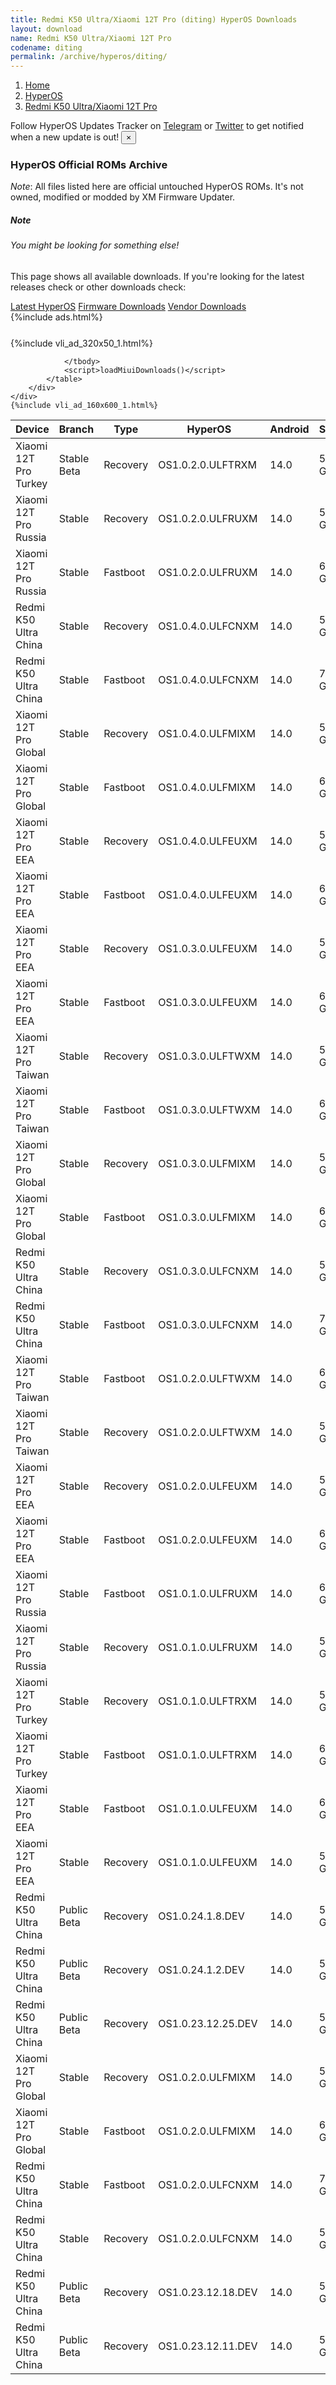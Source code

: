 ```yaml
---
title: Redmi K50 Ultra/Xiaomi 12T Pro (diting) HyperOS Downloads
layout: download
name: Redmi K50 Ultra/Xiaomi 12T Pro
codename: diting
permalink: /archive/hyperos/diting/
---
```

<nav aria-label="breadcrumb">
    <ol class="breadcrumb">
        <li class="breadcrumb-item"><a href="/">Home</a></li>
        <li class="breadcrumb-item"><a href="/hyperos/">HyperOS</a></li>
        <li class="breadcrumb-item active" aria-current="page"><a href="/hyperos/diting/">Redmi K50 Ultra/Xiaomi 12T Pro</a></li>
    </ol>
</nav>
<div class="alert alert-primary alert-dismissible fade show" role="alert">
    Follow HyperOS Updates Tracker on <a href="https://t.me/MIUIUpdatesTracker" class="alert-link">Telegram</a>
     or <a href="https://twitter.com/MiFwUpdater" class="alert-link">Twitter</a> to get notified when a new update is out!
    <button type="button" class="close" data-dismiss="alert" aria-label="Close">
        <span aria-hidden="true">&times;</span>
    </button>
</div>

### HyperOS Official ROMs Archive
*Note*: All files listed here are official untouched HyperOS ROMs. It's not owned, modified or modded by XM Firmware Updater.
<div class="card">
  <div class="card-body">
    <h5 class="card-title">Note</h5>
    <h6 class="card-subtitle mb-2 text-muted">You might be looking for something else!</h6>
    <p class="card-text">This page shows all available downloads.
     If you're looking for the latest releases check or other downloads check:</p>
    <a href="/hyperos/diting/" class="card-link">Latest HyperOS</a>
    <a href="/firmware/diting/" class="card-link">Firmware Downloads</a>
    <a href="/vendor/diting/" class="card-link">Vendor Downloads</a>
  </div>
</div>
{%include ads.html%}
<div class="row justify-content-center">
    <div class="col-10">
        <div class="table-responsive-md" style="margin-top: 25px;">
            {%include vli_ad_320x50_1.html%}
            <table id="miui" class="display dt-responsive nowrap compact table table-striped table-hover table-sm">
                <thead class="thead-dark">
                    <tr>
                        <th data-ref="device">Device</th>
                        <th data-ref="branch">Branch</th>
                        <th data-ref="type">Type</th>
                        <th data-ref="miui">HyperOS</th>
                        <th data-ref="android">Android</th>
                        <th data-ref="size">Size</th>
                        <th data-ref="size">Date</th>
                        <th data-ref="link">Link</th>
                    </tr>
                </thead>
                <tbody>
                <tr><td>Xiaomi 12T Pro Turkey</td><td>Stable Beta</td><td>Recovery</td><td>OS1.0.2.0.ULFTRXM</td><td>14.0</td><td>5.0 GB</td><td>2024-05-31</td><td><a href="/hyperos/diting/stable beta/OS1.0.2.0.ULFTRXM/">Download</a></td></tr>
<tr><td>Xiaomi 12T Pro Russia</td><td>Stable</td><td>Recovery</td><td>OS1.0.2.0.ULFRUXM</td><td>14.0</td><td>5.0 GB</td><td>2024-05-17</td><td><a href="/hyperos/diting/stable/OS1.0.2.0.ULFRUXM/">Download</a></td></tr>
<tr><td>Xiaomi 12T Pro Russia</td><td>Stable</td><td>Fastboot</td><td>OS1.0.2.0.ULFRUXM</td><td>14.0</td><td>6.5 GB</td><td>2024-05-11</td><td><a href="/hyperos/diting/stable/OS1.0.2.0.ULFRUXM/">Download</a></td></tr>
<tr><td>Redmi K50 Ultra China</td><td>Stable</td><td>Recovery</td><td>OS1.0.4.0.ULFCNXM</td><td>14.0</td><td>5.8 GB</td><td>2024-05-16</td><td><a href="/hyperos/diting/stable/OS1.0.4.0.ULFCNXM/">Download</a></td></tr>
<tr><td>Redmi K50 Ultra China</td><td>Stable</td><td>Fastboot</td><td>OS1.0.4.0.ULFCNXM</td><td>14.0</td><td>7.0 GB</td><td>2024-05-08</td><td><a href="/hyperos/diting/stable/OS1.0.4.0.ULFCNXM/">Download</a></td></tr>
<tr><td>Xiaomi 12T Pro Global</td><td>Stable</td><td>Recovery</td><td>OS1.0.4.0.ULFMIXM</td><td>14.0</td><td>5.3 GB</td><td>2024-05-16</td><td><a href="/hyperos/diting/stable/OS1.0.4.0.ULFMIXM/">Download</a></td></tr>
<tr><td>Xiaomi 12T Pro Global</td><td>Stable</td><td>Fastboot</td><td>OS1.0.4.0.ULFMIXM</td><td>14.0</td><td>6.8 GB</td><td>2024-05-08</td><td><a href="/hyperos/diting/stable/OS1.0.4.0.ULFMIXM/">Download</a></td></tr>
<tr><td>Xiaomi 12T Pro EEA</td><td>Stable</td><td>Recovery</td><td>OS1.0.4.0.ULFEUXM</td><td>14.0</td><td>5.3 GB</td><td>2024-04-15</td><td><a href="/hyperos/diting/stable/OS1.0.4.0.ULFEUXM/">Download</a></td></tr>
<tr><td>Xiaomi 12T Pro EEA</td><td>Stable</td><td>Fastboot</td><td>OS1.0.4.0.ULFEUXM</td><td>14.0</td><td>6.7 GB</td><td>2024-04-01</td><td><a href="/hyperos/diting/stable/OS1.0.4.0.ULFEUXM/">Download</a></td></tr>
<tr><td>Xiaomi 12T Pro EEA</td><td>Stable</td><td>Recovery</td><td>OS1.0.3.0.ULFEUXM</td><td>14.0</td><td>5.3 GB</td><td>2024-04-10</td><td><a href="/hyperos/diting/stable/OS1.0.3.0.ULFEUXM/">Download</a></td></tr>
<tr><td>Xiaomi 12T Pro EEA</td><td>Stable</td><td>Fastboot</td><td>OS1.0.3.0.ULFEUXM</td><td>14.0</td><td>6.7 GB</td><td>2024-03-05</td><td><a href="/hyperos/diting/stable/OS1.0.3.0.ULFEUXM/">Download</a></td></tr>
<tr><td>Xiaomi 12T Pro Taiwan</td><td>Stable</td><td>Recovery</td><td>OS1.0.3.0.ULFTWXM</td><td>14.0</td><td>5.0 GB</td><td>2024-04-03</td><td><a href="/hyperos/diting/stable/OS1.0.3.0.ULFTWXM/">Download</a></td></tr>
<tr><td>Xiaomi 12T Pro Taiwan</td><td>Stable</td><td>Fastboot</td><td>OS1.0.3.0.ULFTWXM</td><td>14.0</td><td>6.1 GB</td><td>2024-03-18</td><td><a href="/hyperos/diting/stable/OS1.0.3.0.ULFTWXM/">Download</a></td></tr>
<tr><td>Xiaomi 12T Pro Global</td><td>Stable</td><td>Recovery</td><td>OS1.0.3.0.ULFMIXM</td><td>14.0</td><td>5.3 GB</td><td>2024-03-12</td><td><a href="/hyperos/diting/stable/OS1.0.3.0.ULFMIXM/">Download</a></td></tr>
<tr><td>Xiaomi 12T Pro Global</td><td>Stable</td><td>Fastboot</td><td>OS1.0.3.0.ULFMIXM</td><td>14.0</td><td>6.9 GB</td><td>2024-02-28</td><td><a href="/hyperos/diting/stable/OS1.0.3.0.ULFMIXM/">Download</a></td></tr>
<tr><td>Redmi K50 Ultra China</td><td>Stable</td><td>Recovery</td><td>OS1.0.3.0.ULFCNXM</td><td>14.0</td><td>5.8 GB</td><td>2024-03-12</td><td><a href="/hyperos/diting/stable/OS1.0.3.0.ULFCNXM/">Download</a></td></tr>
<tr><td>Redmi K50 Ultra China</td><td>Stable</td><td>Fastboot</td><td>OS1.0.3.0.ULFCNXM</td><td>14.0</td><td>7.0 GB</td><td>2024-03-04</td><td><a href="/hyperos/diting/stable/OS1.0.3.0.ULFCNXM/">Download</a></td></tr>
<tr><td>Xiaomi 12T Pro Taiwan</td><td>Stable</td><td>Fastboot</td><td>OS1.0.2.0.ULFTWXM</td><td>14.0</td><td>6.1 GB</td><td>2024-02-23</td><td><a href="/hyperos/diting/stable/OS1.0.2.0.ULFTWXM/">Download</a></td></tr>
<tr><td>Xiaomi 12T Pro Taiwan</td><td>Stable</td><td>Recovery</td><td>OS1.0.2.0.ULFTWXM</td><td>14.0</td><td>5.2 GB</td><td>2024-02-01</td><td><a href="/hyperos/diting/stable/OS1.0.2.0.ULFTWXM/">Download</a></td></tr>
<tr><td>Xiaomi 12T Pro EEA</td><td>Stable</td><td>Recovery</td><td>OS1.0.2.0.ULFEUXM</td><td>14.0</td><td>5.3 GB</td><td>2024-02-18</td><td><a href="/hyperos/diting/stable/OS1.0.2.0.ULFEUXM/">Download</a></td></tr>
<tr><td>Xiaomi 12T Pro EEA</td><td>Stable</td><td>Fastboot</td><td>OS1.0.2.0.ULFEUXM</td><td>14.0</td><td>6.7 GB</td><td>2024-02-06</td><td><a href="/hyperos/diting/stable/OS1.0.2.0.ULFEUXM/">Download</a></td></tr>
<tr><td>Xiaomi 12T Pro Russia</td><td>Stable</td><td>Fastboot</td><td>OS1.0.1.0.ULFRUXM</td><td>14.0</td><td>6.5 GB</td><td>2024-02-05</td><td><a href="/hyperos/diting/stable/OS1.0.1.0.ULFRUXM/">Download</a></td></tr>
<tr><td>Xiaomi 12T Pro Russia</td><td>Stable</td><td>Recovery</td><td>OS1.0.1.0.ULFRUXM</td><td>14.0</td><td>5.2 GB</td><td>2024-02-27</td><td><a href="/hyperos/diting/stable/OS1.0.1.0.ULFRUXM/">Download</a></td></tr>
<tr><td>Xiaomi 12T Pro Turkey</td><td>Stable</td><td>Recovery</td><td>OS1.0.1.0.ULFTRXM</td><td>14.0</td><td>5.0 GB</td><td>2024-02-27</td><td><a href="/hyperos/diting/stable/OS1.0.1.0.ULFTRXM/">Download</a></td></tr>
<tr><td>Xiaomi 12T Pro Turkey</td><td>Stable</td><td>Fastboot</td><td>OS1.0.1.0.ULFTRXM</td><td>14.0</td><td>6.3 GB</td><td>2024-02-05</td><td><a href="/hyperos/diting/stable/OS1.0.1.0.ULFTRXM/">Download</a></td></tr>
<tr><td>Xiaomi 12T Pro EEA</td><td>Stable</td><td>Fastboot</td><td>OS1.0.1.0.ULFEUXM</td><td>14.0</td><td>6.8 GB</td><td>2024-02-01</td><td><a href="/hyperos/diting/stable/OS1.0.1.0.ULFEUXM/">Download</a></td></tr>
<tr><td>Xiaomi 12T Pro EEA</td><td>Stable</td><td>Recovery</td><td>OS1.0.1.0.ULFEUXM</td><td>14.0</td><td>5.3 GB</td><td>2024-01-16</td><td><a href="/hyperos/diting/stable/OS1.0.1.0.ULFEUXM/">Download</a></td></tr>
<tr><td>Redmi K50 Ultra China</td><td>Public Beta</td><td>Recovery</td><td>OS1.0.24.1.8.DEV</td><td>14.0</td><td>5.8 GB</td><td>2024-01-12</td><td><a href="/hyperos/diting/public beta/OS1.0.24.1.8.DEV/">Download</a></td></tr>
<tr><td>Redmi K50 Ultra China</td><td>Public Beta</td><td>Recovery</td><td>OS1.0.24.1.2.DEV</td><td>14.0</td><td>5.8 GB</td><td>2024-01-05</td><td><a href="/hyperos/diting/public beta/OS1.0.24.1.2.DEV/">Download</a></td></tr>
<tr><td>Redmi K50 Ultra China</td><td>Public Beta</td><td>Recovery</td><td>OS1.0.23.12.25.DEV</td><td>14.0</td><td>5.8 GB</td><td>2023-12-29</td><td><a href="/hyperos/diting/public beta/OS1.0.23.12.25.DEV/">Download</a></td></tr>
<tr><td>Xiaomi 12T Pro Global</td><td>Stable</td><td>Recovery</td><td>OS1.0.2.0.ULFMIXM</td><td>14.0</td><td>5.3 GB</td><td>2024-01-30</td><td><a href="/hyperos/diting/stable/OS1.0.2.0.ULFMIXM/">Download</a></td></tr>
<tr><td>Xiaomi 12T Pro Global</td><td>Stable</td><td>Fastboot</td><td>OS1.0.2.0.ULFMIXM</td><td>14.0</td><td>6.9 GB</td><td>2024-01-19</td><td><a href="/hyperos/diting/stable/OS1.0.2.0.ULFMIXM/">Download</a></td></tr>
<tr><td>Redmi K50 Ultra China</td><td>Stable</td><td>Fastboot</td><td>OS1.0.2.0.ULFCNXM</td><td>14.0</td><td>7.1 GB</td><td>2024-01-11</td><td><a href="/hyperos/diting/stable/OS1.0.2.0.ULFCNXM/">Download</a></td></tr>
<tr><td>Redmi K50 Ultra China</td><td>Stable</td><td>Recovery</td><td>OS1.0.2.0.ULFCNXM</td><td>14.0</td><td>5.8 GB</td><td>2024-01-02</td><td><a href="/hyperos/diting/stable/OS1.0.2.0.ULFCNXM/">Download</a></td></tr>
<tr><td>Redmi K50 Ultra China</td><td>Public Beta</td><td>Recovery</td><td>OS1.0.23.12.18.DEV</td><td>14.0</td><td>5.8 GB</td><td>2023-12-22</td><td><a href="/hyperos/diting/public beta/OS1.0.23.12.18.DEV/">Download</a></td></tr>
<tr><td>Redmi K50 Ultra China</td><td>Public Beta</td><td>Recovery</td><td>OS1.0.23.12.11.DEV</td><td>14.0</td><td>5.8 GB</td><td>2023-12-15</td><td><a href="/hyperos/diting/public beta/OS1.0.23.12.11.DEV/">Download</a></td></tr>

                </tbody>
                <script>loadMiuiDownloads()</script>
            </table>
        </div>
    </div>
    {%include vli_ad_160x600_1.html%}
</div>
